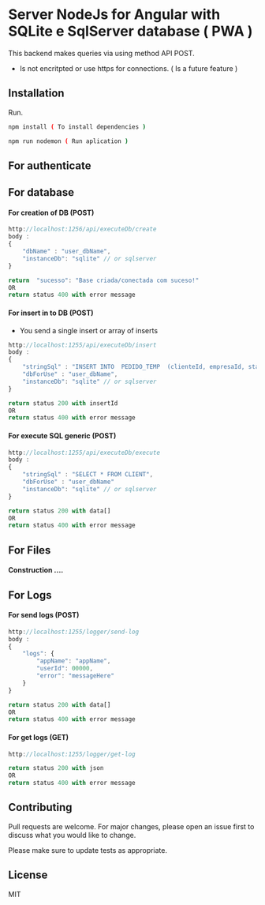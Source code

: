 # Server NodeJs for Angular with SQLite e SqlServer database ( PWA )


This backend makes queries via using method API POST.

- Is not encritpted or use https for connections. ( Is a future feature )

## Installation

Run.

```bash
npm install ( To install dependencies )

npm run nodemon ( Run aplication )
```

## For authenticate


## For database
#### For creation of DB (POST)
```javascript
http://localhost:1256/api/executeDb/create
body :
{
    "dbName" : "user_dbName",
    "instanceDb": "sqlite" // or sqlserver
}

return  "sucesso": "Base criada/conectada com suceso!"
OR
return status 400 with error message
```
#### For insert in to DB (POST)
* You send a single insert or array of inserts

```javascript
http://localhost:1255/api/executeDb/insert
body :
{
    "stringSql" : "INSERT INTO  PEDIDO_TEMP  (clienteId, empresaId, statusPedido, agendaId, clienteIdStr, clienteRazaoSocialStr, vendedorId) VALUES (4441, 0, 2, 0, '4441', 'A K ROSENO', 140)",
    "dbForUse" : "user_dbName",
    "instanceDb": "sqlite" // or sqlserver
}

return status 200 with insertId
OR
return status 400 with error message
```
#### For execute SQL generic (POST)

```javascript
http://localhost:1255/api/executeDb/execute
body :
{
    "stringSql" : "SELECT * FROM CLIENT",
    "dbForUse" : "user_dbName"
    "instanceDb": "sqlite" // or sqlserver
}

return status 200 with data[]
OR
return status 400 with error message
```

## For Files
#### Construction ....

## For Logs

#### For send logs (POST)

```javascript
http://localhost:1255/logger/send-log
body :
{
    "logs": {
        "appName": "appName",
        "userId": 00000,
        "error": "messageHere"
    }
}

return status 200 with data[]
OR
return status 400 with error message
```

#### For get logs (GET)

```javascript
http://localhost:1255/logger/get-log

return status 200 with json
OR
return status 400 with error message
```


## Contributing
Pull requests are welcome. For major changes, please open an issue first to discuss what you would like to change.

Please make sure to update tests as appropriate.

## License
MIT
